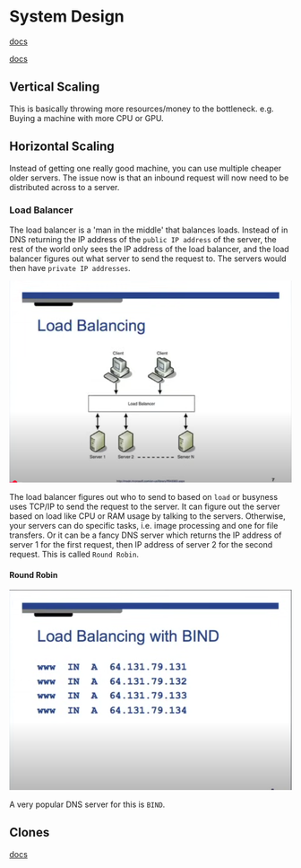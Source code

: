 # System Design

[docs](https://github.com/donnemartin/system-design-primer?tab=readme-ov-file#system-design-topics-start-here)

[docs](https://www.youtube.com/watch?v=-W9F__D3oY4)

## Vertical Scaling

This is basically throwing more resources/money to the bottleneck. e.g. Buying a machine with more CPU or GPU.

## Horizontal Scaling

Instead of getting one really good machine, you can use multiple cheaper older servers. The issue now is that an inbound request will now need to be distributed across to a server.

### Load Balancer

The load balancer is a 'man in the middle' that balances loads. Instead of in DNS returning the IP address of the `public IP address` of the server, the rest of the world only sees the IP address of the load balancer, and the load balancer figures out what server to send the request to. The servers would then have `private IP addresses`.

![load balancer](./load%20balancer.png)

The load balancer figures out who to send to based on `load` or busyness uses TCP/IP to send the request to the server. It can figure out the server based on load like CPU or RAM usage by talking to the servers. Otherwise, your servers can do specific tasks, i.e. image processing and one for file transfers. Or it can be a fancy DNS server which returns the IP address of server 1 for the first request, then IP address of server 2 for the second request. This is called `Round Robin`.

#### Round Robin

![round robin](./Round%20robin.png)

A very popular DNS server for this is `BIND`.

<!-- 24mins -->

## Clones

[docs](https://web.archive.org/web/20220530193911/https://www.lecloud.net/post/7295452622/scalability-for-dummies-part-1-clones)
